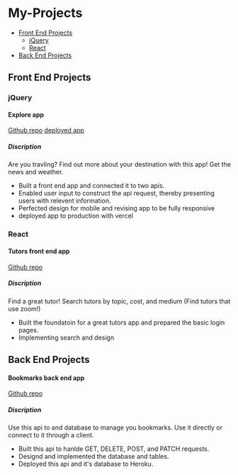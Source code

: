 # My-Projects

* [Front End Projects](#front-end-projects)
    * [jQuery](#jquery)
    * [React](#react) 
* [Back End Projects](#back-end-projects)

## Front End Projects

### jQuery

#### Explore app

[Github repo](https://github.com/elireiner/explore')  [deployed app](https://explore-three.vercel.app)

##### Discription

Are you travling? Find out more about your destination with this app! Get the news and weather.

* Built a front end app and connected it to two apis.
* Enabled user input to construct the api request, thereby presenting users with relevent information.
* Perfected design for mobile and revising app to be fully responsive
* deployed app to production with vercel


### React

#### Tutors front end app

[Github repo](https://github.com/elireiner/tutors-app)

##### Discription

Find a great tutor! Search tutors by topic, cost, and medium (Find tutors that use zoom!)

* Built the foundatoin for a great tutors app and prepared the basic login pages.
* Implementing search and design


## Back End Projects

#### Bookmarks back end app

[Github repo](https://github.com/elireiner/bookmarks-server)

##### Discription

Use this api to and database to manage you bookmarks. Use it directly or connect to it through a client.

* Built this api to hanlde GET, DELETE, POST, and PATCH requests.
* Designd and implemented the database and tables.
* Deployed this api and it's database to Heroku.

